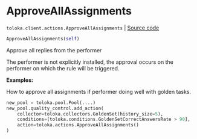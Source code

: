 # ApproveAllAssignments
`toloka.client.actions.ApproveAllAssignments` | [Source code](https://github.com/Toloka/toloka-kit/blob/v0.1.26/src/client/actions.py#L208)

```python
ApproveAllAssignments(self)
```

Approve all replies from the performer


The performer is not explicitly installed, the approval occurs on the performer on which the rule will be triggered.


**Examples:**

How to approve all assignments if performer doing well with golden tasks.

```python
new_pool = toloka.pool.Pool(....)
new_pool.quality_control.add_action(
    collector=toloka.collectors.GoldenSet(history_size=5),
    conditions=[toloka.conditions.GoldenSetCorrectAnswersRate > 90],
    action=toloka.actions.ApproveAllAssignments()
)
```
